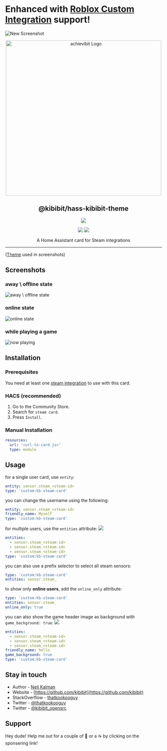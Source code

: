 # Enhanced with [Roblox Custom Integration](https://github.com/jdeath/Roblox-Homeassistant/) support!

![New Screenshot](/images/screenshot.png)

<p align="center">
  <a href="https://github.com/Kibibit/kb-steam-card/" target="blank"><img src="https://thatkookooguy.github.io/https-assets/screenshots/kb-steam-card-logo.png" width="500" alt="achievibit Logo" />
  </a>
  <h2 align="center">
    @kibibit/hass-kibibit-theme
  </h2>
</p>
<p align="center">
  <a href="https://www.npmjs.com/package/@kibibit/kb-steam-card"><img src="https://img.shields.io/npm/v/@kibibit/kb-steam-card/latest.svg?style=for-the-badge&logo=npm&color=CB3837"></a>
</p>
<p align="center">
  <a href="https://github.com/custom-components/hacs"><img src="https://img.shields.io/badge/HACS-Default-orange.svg"></a>
  <a href="https://imgur.com/gallery/SQJNbWb"><img src="https://img.shields.io/badge/Screenshots-Click_Here-ff3860.svg"></a>
</p>
<p align="center">
  A Home Assistant card for Steam integrations
</p>
<hr>

([Theme](https://github.com/kibibit/hass-kibibit-theme) used in screenshots)

## Screenshots

### away \ offline state

![away \ offline state](https://thatkookooguy.github.io/https-assets/screenshots/kb-steam-card-offline.jpeg)

### online state

![online state](https://thatkookooguy.github.io/https-assets/screenshots/kb-steam-card-online.jpeg)

### while playing a game

![now playing](https://thatkookooguy.github.io/https-assets/screenshots/kb-steam-card-now-playing.jpeg)

## Installation

### Prerequisites
You need at least one [steam integration](https://www.home-assistant.io/integrations/steam_online/) to use with this card.

### HACS (recommended)

1. Go to the Community Store.
2. Search for `steam card`.
3. Press `Install`.

### Manual Installation

```yaml
resources:
  url: '<url-to-card.js>'
  type: module
```

## Usage

for a single user card, use `entity`:

```yaml
entity: sensor.steam_<steam-id>
type: 'custom:kb-steam-card'
```

you can change the username using the following:

```yaml
entity: sensor.steam_<steam-id>
friendly_name: Myself
type: 'custom:kb-steam-card'
```

for multiple users, use the `entities` attribute:
![](screenshots/multi.png)

```yaml
entities:
  - sensor.steam_<steam-id>
  - sensor.steam_<steam-id>
  - sensor.steam_<steam-id>
type: 'custom:kb-steam-card'
```

you can also use a prefix selector to select all steam sensors:

```yaml
type: 'custom:kb-steam-card'
entities: sensor.steam_
```

to show only **online users**, add the `online_only` attribute:

```yaml
type: 'custom:kb-steam-card'
entities: sensor.steam_
online_only: true
```

you can also show the game header image as background with `game_background: true`:
![](screenshots/game-bg.png)

```yaml
entities:
  - sensor.steam_<steam-id>
  - sensor.steam_<steam-id>
  - sensor.steam_<steam-id>
friendly_name: hello
game_background: true
type: 'custom:kb-steam-card'
```

## Stay in touch

- Author - [Neil Kalman](https://github.com/thatkookooguy)
- Website - [https://github.com/kibibit](https://github.com/kibibit)
- StackOverflow - [thatkookooguy](https://stackoverflow.com/users/1788884/thatkookooguy)
- Twitter - [@thatkookooguy](https://twitter.com/thatkookooguy)
- Twitter - [@kibibit_opensrc](https://twitter.com/kibibit_opensrc)

## Support

Hey dude! Help me out for a couple of :beers: or a :coffee: by clicking on the sponsering link!

